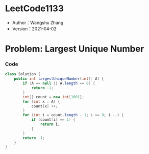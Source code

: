 # LeetCode1133

* Author：Wangshu Zhang
* Version：2021-04-02

# Problem: Largest Unique Number

### Code
```Java
class Solution {
    public int largestUniqueNumber(int[] A) {
        if (A == null || A.length == 0) {
            return -1;
        }
        int[] count = new int[1001];
        for (int x : A) {
            count[x] ++;
        }
        for (int i = count.length - 1; i >= 0; i --) {
            if (count[i] == 1) {
                return i;
            }
        }
        return -1;
    }
}
```
